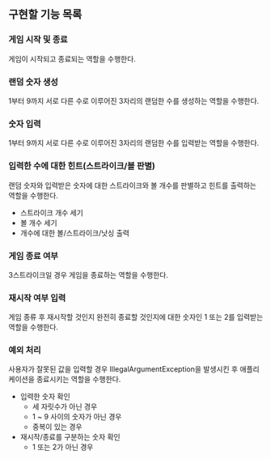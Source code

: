 ## 구현할 기능 목록

### 게임 시작 및 종료
게임이 시작되고 종료되는 역할을 수행한다.

### 랜덤 숫자 생성
1부터 9까지 서로 다른 수로 이루어진 3자리의 랜덤한 수를 생성하는 역할을 수행한다.

### 숫자 입력
1부터 9까지 서로 다른 수로 이루어진 3자리의 랜덤한 수를 입력받는 역할을 수행한다.

### 입력한 수에 대한 힌트(스트라이크/볼 판별)
랜덤 숫자와 입력받은 숫자에 대한 스트라이크와 볼 개수를 판별하고 힌트를 출력하는 역할을 수행한다.
- 스트라이크 개수 세기
- 볼 개수 세기
- 개수에 대한 볼/스트라이크/낫싱 출력

### 게임 종료 여부
3스트라이크일 경우 게임을 종료하는 역할을 수행한다.

### 재시작 여부 입력
게임 종류 후 재시작할 것인지 완전히 종료할 것인지에 대한 숫자인 1 또는 2를 입력받는 역할을 수행한다.

### 예외 처리
사용자가 잘못된 값을 입력할 경우 IllegalArgumentException을 발생시킨 후 애플리케이션을 종료시키는 역할을 수행한다.
 - 입력한 숫자 확인
     - 세 자릿수가 아닌 경우
     - 1 ~ 9 사이의 숫자가 아닌 경우
     - 중복이 있는 경우
 - 재시작/종료를 구분하는 숫자 확인
     - 1 또는 2가 아닌 경우
